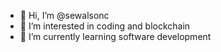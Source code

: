 - 👋 Hi, I’m @sewalsonc
- 👀 I’m interested in coding and blockchain
- 🌱 I’m currently learning software development


<!---
sewalsonc/sewalsonc is a ✨ special ✨ repository because its `README.md` (this file) appears on your GitHub profile.
You can click the Preview link to take a look at your changes.
--->
